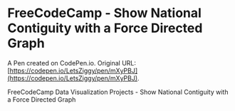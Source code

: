 # FreeCodeCamp - Show National Contiguity with a Force Directed Graph

A Pen created on CodePen.io. Original URL: [https://codepen.io/LetsZiggy/pen/mXyPBJ](https://codepen.io/LetsZiggy/pen/mXyPBJ).

FreeCodeCamp Data Visualization Projects - Show National Contiguity with a Force Directed Graph